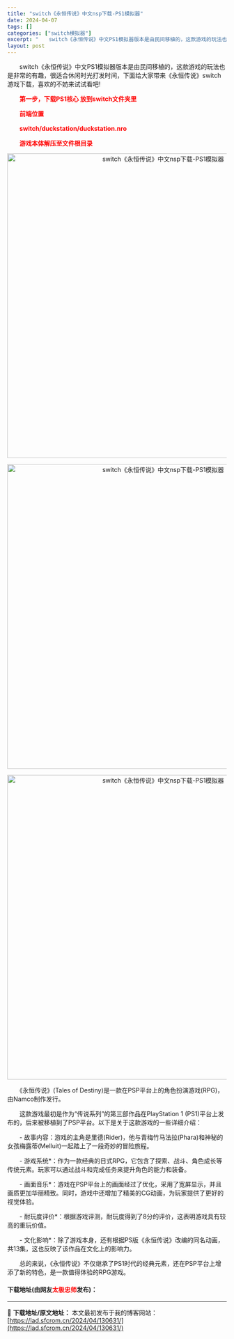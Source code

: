 ```yaml
---
title: "switch《永恒传说》中文nsp下载-PS1模拟器"
date: 2024-04-07
tags: []
categories: ["switch模拟器"]
excerpt: "　　switch《永恒传说》中文PS1模拟器版本是由民间移植的，这款游戏的玩法也是非常的有趣，很适合休闲时光打发时间，下面给大家带来《永恒传说》switch游戏下载，喜欢的不妨来试试看吧! 　　第一步，下载PS1核心 放到switch文件夹里 　　前端位置 　　switch/duckstation/&hellip;"
layout: post
---
```


 <p>　　switch《永恒传说》中文PS1模拟器版本是由民间移植的，这款游戏的玩法也是非常的有趣，很适合休闲时光打发时间，下面给大家带来《永恒传说》switch游戏下载，喜欢的不妨来试试看吧!</p> <p><span style="color:#FF0000;"><strong>　　第一步，下载PS1核心 放到switch文件夹里</strong></span></p> <p><span style="color:#FF0000;"><strong>　　前端位置</strong></span></p> <p><span style="color:#FF0000;"><strong>　　switch/duckstation/duckstation.nro</strong></span></p> <p><span style="color:#FF0000;"><strong>　　游戏本体解压至文件根目录</strong></span></p> <p align="center"><img align="" border="0" src="https://lad.sfcrom.cn/wp-content/uploads/2024/04/20240407_66121fb5227a5.webp" width="700" alt="switch《永恒传说》中文nsp下载-PS1模拟器" /></p> <p align="center"><img align="" border="0" src="https://lad.sfcrom.cn/wp-content/uploads/2024/04/20240407_66121fb57bbea.webp" width="700" alt="switch《永恒传说》中文nsp下载-PS1模拟器" /></p> <p align="center"><img align="" border="0" src="https://lad.sfcrom.cn/wp-content/uploads/2024/04/20240407_66121fb5d19b9.webp" width="700" alt="switch《永恒传说》中文nsp下载-PS1模拟器" /></p> <p>　　《永恒传说》(Tales of Destiny)是一款在PSP平台上的角色扮演游戏(RPG)，由Namco制作发行。</p> <p>　　这款游戏最初是作为&ldquo;传说系列&rdquo;的第三部作品在PlayStation 1 (PS1)平台上发布的，后来被移植到了PSP平台。以下是关于这款游戏的一些详细介绍：</p> <p>　　- 故事内容：游戏的主角是里德(Rider)，他与青梅竹马法拉(Phara)和神秘的女孩梅露蒂(Melluit)一起踏上了一段奇妙的冒险旅程。</p> <p>　　- 游戏系统*：作为一款经典的日式RPG，它包含了探索、战斗、角色成长等传统元素。玩家可以通过战斗和完成任务来提升角色的能力和装备。</p> <p>　　- 画面音乐*：游戏在PSP平台上的画面经过了优化，采用了宽屏显示，并且画质更加华丽精致。同时，游戏中还增加了精美的CG动画，为玩家提供了更好的视觉体验。</p> <p>　　- 耐玩度评价*：根据游戏评测，耐玩度得到了8分的评价，这表明游戏具有较高的重玩价值。</p> <p>　　- 文化影响*：除了游戏本身，还有根据PS版《永恒传说》改编的同名动画，共13集，这也反映了该作品在文化上的影响力。</p> <p>　　总的来说，《永恒传说》不仅继承了PS1时代的经典元素，还在PSP平台上增添了新的特色，是一款值得体验的RPG游戏。</p> <p><h4>下载地址(由网友<font color="red">太极忠师</font>发布)：</h4></p> 

---
📖 **下载地址/原文地址：** 本文最初发布于我的博客网站：[https://lad.sfcrom.cn/2024/04/130631/](https://lad.sfcrom.cn/2024/04/130631/)
